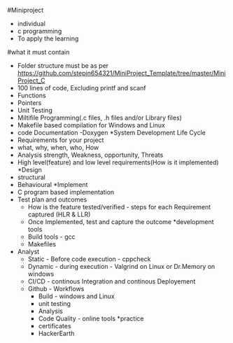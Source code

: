 #Miniproject
  * individual
  * c programming
  * To apply the learning

#what it must contain
   * Folder structure must be as per https://github.com/stepin654321/MiniProject_Template/tree/master/MiniProject_C
   * 100 lines of code, Excluding printf and scanf
   * Functions
   * Pointers
   * Unit Testing
   * Miltifile Programming(.c files, .h files and/or Library files)
   * Makefile based compilation for Windows and Linux
   * code Documentation -Doxygen
*System Development Life Cycle
   * Requirements for your project
   * what, why, when, who, How
   * Analysis strength, Weakness, opportunity, Threats
   * High level(feature) and low level requirements(How is it implemented)
*Design
   * structural
   * Behavioural
*Implement
   * C program based implementation
 * Test plan and outcomes
   * How is the feature tested/verified - steps for each Requirement captured (HLR & LLR)
   * Once Implemented, test and capture the outcome
 *development tools
   * Build tools - gcc
   * Makefiles
  * Analyst
     * Static - Before code execution - cppcheck
     * Dynamic - during execution - Valgrind on Linux or Dr.Memory on windows
     * CI/CD - continous Integration and continous Deployement
    * Github - Workflows
      * Build - windows and Linux
      * unit testing  
      * Analysis
      * Code Quality - online tools
    *practice
      * certificates
      * HackerEarth
    
    
    
